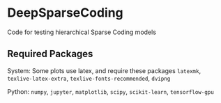 # DeepSparseCoding
Code for testing hierarchical Sparse Coding models

## Required Packages
System:
Some plots use latex, and require these packages
`latexmk`, `texlive-latex-extra`, `texlive-fonts-recommended`, `dvipng`

Python:
`numpy`, `jupyter`, `matplotlib`, `scipy`, `scikit-learn`, `tensorflow-gpu`
